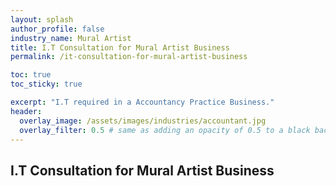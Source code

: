 ```yaml
---
layout: splash 
author_profile: false 
industry_name: Mural Artist
title: I.T Consultation for Mural Artist Business
permalink: /it-consultation-for-mural-artist-business

toc: true
toc_sticky: true

excerpt: "I.T required in a Accountancy Practice Business."
header:
  overlay_image: /assets/images/industries/accountant.jpg
  overlay_filter: 0.5 # same as adding an opacity of 0.5 to a black background
---
```


## I.T Consultation for Mural Artist Business